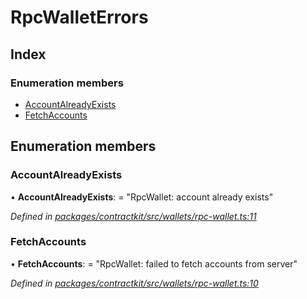 # RpcWalletErrors

## Index

### Enumeration members

* [AccountAlreadyExists](_wallets_rpc_wallet_.rpcwalleterrors.md#accountalreadyexists)
* [FetchAccounts](_wallets_rpc_wallet_.rpcwalleterrors.md#fetchaccounts)

## Enumeration members

### AccountAlreadyExists

• **AccountAlreadyExists**: = "RpcWallet: account already exists"

_Defined in_ [_packages/contractkit/src/wallets/rpc-wallet.ts:11_](https://github.com/celo-org/celo-monorepo/blob/master/packages/contractkit/src/wallets/rpc-wallet.ts#L11)

### FetchAccounts

• **FetchAccounts**: = "RpcWallet: failed to fetch accounts from server"

_Defined in_ [_packages/contractkit/src/wallets/rpc-wallet.ts:10_](https://github.com/celo-org/celo-monorepo/blob/master/packages/contractkit/src/wallets/rpc-wallet.ts#L10)

